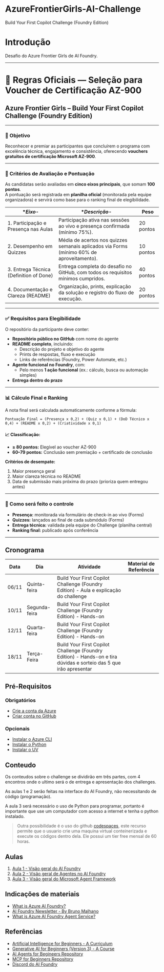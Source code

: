 # AzureFrontierGirls-AI-Challenge
Build Your First Copilot Challenge (Foundry Edition)


# Introdução

Desafio do Azure Frontier Girls de AI Foundry.  

---  

# 🏅 Regras Oficiais — Seleção para Voucher de Certificação AZ-900


## Azure Frontier Girls – Build Your First Copilot Challenge (Foundry Edition)


---  

### 🎯 Objetivo

Reconhecer e premiar as participantes que concluírem o programa com excelência técnica, engajamento e consistência, oferecendo **vouchers gratuitos de certificação Microsoft AZ-900**.

---  

### 🧩 Critérios de Avaliação e Pontuação

As candidatas serão avaliadas em **cinco eixos principais**, que somam **100 pontos**.  
A pontuação será registrada em **planilha oficial** (monitorada pela equipe organizadora) e servirá como base para o ranking final de elegibilidade.

| **Eixo*-                              | **Descrição*-                                                                           | **Peso**  |
| --------------------------------------- | ----------------------------------------------------------------------------------------- | --------- |
| 1. Participação e Presença nas Aulas    | Participação ativa nas sessões ao vivo e presença confirmada (mínimo 75%).                | 20 pontos |
| 2. Desempenho em Quizzes                | Média de acertos nos quizzes semanais aplicados via Forms (mínimo 60% de aproveitamento). | 10 pontos |
| 3. Entrega Técnica (Definition of Done) | Entrega completa do desafio no GitHub, com todos os requisitos mínimos cumpridos.         | 40 pontos |
| 4. Documentação e Clareza (README)      | Organização, prints, explicação da solução e registro do fluxo de execução.               | 20 pontos |

---  

### ✅ Requisitos para Elegibilidade

O repositório da participante deve conter:

- **Repositório público no GitHub** com nome do agente
- **README completo**, incluindo:
    - Descrição do projeto e objetivo do agente
    - Prints de respostas, fluxo e execução
    - Links de referências (Foundry, Power Automate, etc.)
- **Agente funcional no Foundry**, com:
    - Pelo menos **1 ação funcional** (ex.: cálculo, busca ou automação simples)
- **Entrega dentro do prazo**

---  

### 📊 Cálculo Final e Ranking

A nota final será calculada automaticamente conforme a fórmula:

    Pontuação Final = (Presença x 0,2) + (Quiz x 0,1) + (DoD Técnico x 0,4) + (README x 0,2) + (Criatividade x 0,1)

#### 📈 Classificação:

- **≥ 80 pontos:** Elegível ao voucher AZ-900
- **60–79 pontos:** Conclusão sem premiação + certificado de conclusão

**Critérios de desempate:**

1.  Maior presença geral
2.  Maior clareza técnica no README
3.  Data de submissão mais próxima do prazo (prioriza quem entregou antes)

---  

### 🧮 Como será feito o controle

- **Presença:** monitorada via formulário de check-in ao vivo (Forms)
- **Quizzes:** lançados ao final de cada submódulo (Forms)
- **Entrega técnica:** validada pela equipe do Challenge (planilha central)
- **Ranking final:** publicado após conferência

---  


## Cronograma

| Data | Dia | Atividade | Material de Referência |
|------|-----|-----------|------------------------|
| 06/11 | Quinta-feira | Build Your First Copilot Challenge (Foundry Edition) - Aula e explicação do challenge | |
| 10/11 | Segunda-feira | Build Your First Copilot Challenge (Foundry Edition) - Hands-on | |
| 12/11 | Quarta-feira | Build Your First Copilot Challenge (Foundry Edition) - Hands-on | |
| 18/11 | Terça-Feira | Build Your First Copilot Challenge (Foundry Edition) - Hands-on e tira dúvidas e sorteio das 5 que irão apresentar | |


## Pré-Requisitos

### Obrigatórios
- [Crie a conta da Azure](https://github.com/AZFRONTIERGIRLS/AZFrontierGirls-Duvidas/discussions/15)  
- [Criar conta no GitHub](https://github.com/signup?ref_cta=Sign+up&ref_loc=header+logged+out&ref_page=%2F%3Cuser-name%3E&source=header)  


### Opcionais
- [Instalar o Azure CLI](https://learn.microsoft.com/en-us/cli/azure/install-azure-cli?view=azure-cli-latest)  
- [Instalar o Python](https://www.python.org/downloads/)  
- [Instalar o UV](https://docs.astral.sh/uv/getting-started/installation/)  

## Conteudo
Os conteudos sobre o challenge se dividirão em três partes, com 4 encontros onde o ultimo será o de entrega e apresentação dos challenges.  

As aulas 1 e 2 serão feitas na interface do AI Foundry, não necessitando de código (programação).  

A aula 3 será necessário o uso de Python para programar, portanto é importante que use um computador com acesso a internet e tenha o python instalado.  

> Outra possibilidade é o uso do github [codespaces](https://github.com/features/codespaces), este recurso permite que o usuario crie uma maquina virtual conteinerizada e execute os códigos dentro dela. Ele possui um tier free mensal de 60 horas.  

## Aulas  

1. [Aula 1 - Visão geral do AI Foundry](./Aula%201/Azure%20AI%20Foundry.md)
2. [Aula 2 - Visão geral de Agentes no AI Foundry]()
3. [Aula 3 - Visão geral do Microsoft Agent Framework]()

## Indicações de materiais

- [What is Azure AI Foundry?](https://learn.microsoft.com/en-us/azure/ai-foundry/what-is-azure-ai-foundry)  
- [AI Foundry Newsletter - By Bruno Malhano](https://www.linkedin.com/pulse/microsoft-agent-framework-major-azure-ai-foundry-updates-malhano-2knnf/)  
- [What is Azure AI Foundry Agent Service?](https://learn.microsoft.com/en-us/azure/ai-foundry/agents/overview)  


## Referências

- [Artificial Intelligence for Beginners - A Curriculum](https://microsoft.github.io/AI-For-Beginners/)
- [Generative AI for Beginners (Version 3) - A Course](https://microsoft.github.io/generative-ai-for-beginners/#/)
- [AI Agents for Begineers Repository](https://github.com/microsoft/ai-agents-for-beginners?WT.mc_id=academic-105485-koreyst)
- [MCP for Beginners Repository](https://github.com/microsoft/mcp-for-beginners?WT.mc_id=academic-105485-koreyst)
- [Discord do AI Foundry](https://aka.ms/foundry/discord)



